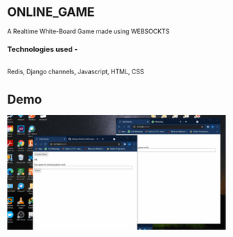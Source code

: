 # ONLINE_GAME
A Realtime White-Board Game made using WEBSOCKTS<br>
<h3 >
 Technologies used - 
 </h3>
 <br>
  Redis, Django channels, Javascript, HTML, CSS<br>
  
 # Demo
<!--  <h3> Pairing up the Players </h3>  -->
<!-- ![alt text](/Animation.gif "Logo Title Text 1") -->
![alt text](/Join.gif "Logo Title Text 1")
<!--  <h3> Points On Correct guess Only </h3>  -->




  

 

